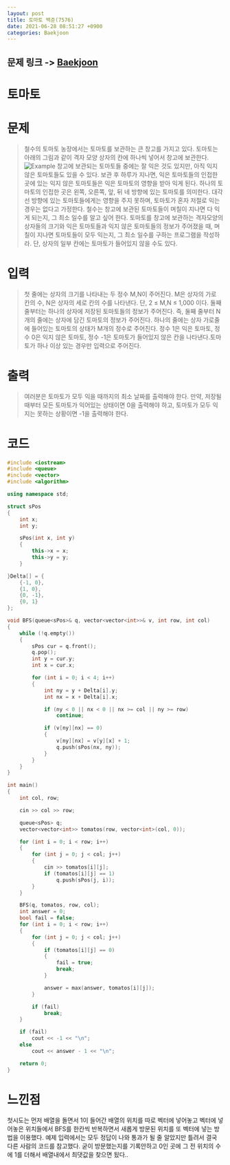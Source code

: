 ```yaml
---
layout: post
title: 토마토 백준(7576)
date: 2021-06-28 08:51:27 +0900
categories: Baekjoon
---
```


## 문제 링크 -> [Baekjoon](https://www.acmicpc.net/problem/7576)
# 토마토

# 문제
> 철수의 토마토 농장에서는 토마토를 보관하는 큰 창고를 가지고 있다. 토마토는 아래의 그림과 같이 격자 모양 상자의 칸에 하나씩 넣어서 창고에 보관한다.
![Example](https://upload.acmicpc.net/de29c64f-dee7-4fe0-afa9-afd6fc4aad3a/-/preview/) 창고에 보관되는 토마토들 중에는 잘 익은 것도 있지만, 아직 익지 않은 토마토들도 있을 수 있다. 보관 후 하루가 지나면, 익은 토마토들의 인접한 곳에 있는 익지 않은 토마토들은 익은 토마토의 영향을 받아 익게 된다. 하나의 토마토의 인접한 곳은 왼쪽, 오른쪽, 앞, 뒤 네 방향에 있는 토마토를 의미한다. 대각선 방향에 있는 토마토들에게는 영향을 주지 못하며, 토마토가 혼자 저절로 익는 경우는 없다고 가정한다. 철수는 창고에 보관된 토마토들이 며칠이 지나면 다 익게 되는지, 그 최소 일수를 알고 싶어 한다. 토마토를 창고에 보관하는 격자모양의 상자들의 크기와 익은 토마토들과 익지 않은 토마토들의 정보가 주어졌을 때, 며칠이 지나면 토마토들이 모두 익는지, 그 최소 일수를 구하는 프로그램을 작성하라. 단, 상자의 일부 칸에는 토마토가 들어있지 않을 수도 있다.

# 입력
> 첫 줄에는 상자의 크기를 나타내는 두 정수 M,N이 주어진다. M은 상자의 가로 칸의 수, N은 상자의 세로 칸의 수를 나타낸다. 단, 2 ≤ M,N ≤ 1,000 이다. 둘째 줄부터는 하나의 상자에 저장된 토마토들의 정보가 주어진다. 즉, 둘째 줄부터 N개의 줄에는 상자에 담긴 토마토의 정보가 주어진다. 하나의 줄에는 상자 가로줄에 들어있는 토마토의 상태가 M개의 정수로 주어진다. 정수 1은 익은 토마토, 정수 0은 익지 않은 토마토, 정수 -1은 토마토가 들어있지 않은 칸을 나타낸다.토마토가 하나 이상 있는 경우만 입력으로 주어진다.

# 출력
> 여러분은 토마토가 모두 익을 때까지의 최소 날짜를 출력해야 한다. 만약, 저장될 때부터 모든 토마토가 익어있는 상태이면 0을 출력해야 하고, 토마토가 모두 익지는 못하는 상황이면 -1을 출력해야 한다.

# 코드
```C++
#include <iostream>
#include <queue>
#include <vector>
#include <algorithm>

using namespace std;

struct sPos
{
	int x;
	int y;

	sPos(int x, int y)
	{
		this->x = x;
		this->y = y;
	}

}Delta[] = {
	{-1, 0},
	{1, 0},
	{0, -1},
	{0, 1}
};

void BFS(queue<sPos>& q, vector<vector<int>>& v, int row, int col)
{
	while (!q.empty())
	{
		sPos cur = q.front();
		q.pop();
		int y = cur.y;
		int x = cur.x;

		for (int i = 0; i < 4; i++)
		{
			int ny = y + Delta[i].y;
			int nx = x + Delta[i].x;

			if (ny < 0 || nx < 0 || nx >= col || ny >= row)
				continue;

			if (v[ny][nx] == 0)
			{
				v[ny][nx] = v[y][x] + 1;
				q.push(sPos(nx, ny));
			}
		}
	}
}

int main()
{
	int col, row;

	cin >> col >> row;

	queue<sPos> q;
	vector<vector<int>> tomatos(row, vector<int>(col, 0));

	for (int i = 0; i < row; i++)
	{
		for (int j = 0; j < col; j++)
		{
			cin >> tomatos[i][j];
			if (tomatos[i][j] == 1)
				q.push(sPos(j, i));
		}
	}

	BFS(q, tomatos, row, col);
	int answer = 0;
	bool fail = false;
	for (int i = 0; i < row; i++)
	{
		for (int j = 0; j < col; j++)
		{
			if (tomatos[i][j] == 0)
			{
				fail = true;
				break;
			}

			answer = max(answer, tomatos[i][j]);
		}

		if (fail)
			break;
	}

	if (fail)
		cout << -1 << "\n";
	else
		cout << answer - 1 << "\n";

	return 0;
}
```

# 느낀점
첫시도는 먼저 배열을 돌면서 1이 들어간 배열의 위치를 따로 벡터에 넣어놓고 벡터에 넣어놓은 위치들에서 BFS를 한칸씩 반복하면서 새롭게 방문된 위치를 또 벡터에 넣는 방법을 이용했다. 예제 입력에서는 모두 정답이 나와 통과가 될 줄 알았지만 틀려서 결국 다른 사람의 코드를 참고했다. 굳이 방문했는지를 기록안하고 0인 곳에 그 전 위치의 수에 1를 더해서 배열내에서 최댓값을 찾으면 됬다..